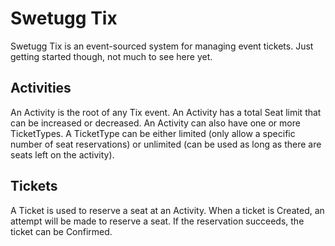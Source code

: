 Swetugg Tix
===========

Swetugg Tix is an event-sourced system for managing event tickets. Just getting started though, not much to see here yet.

Activities
----------

An Activity is the root of any Tix event. An Activity has a total Seat limit that can be increased or decreased. An Activity can also have one or more TicketTypes. A TicketType can be either limited (only allow a specific number of seat reservations) or unlimited (can be used as long as there are seats left on the activity).

Tickets
-------
A Ticket is used to reserve a seat at an Activity. When a ticket is Created, an attempt will be made to reserve a seat. If the reservation succeeds, the ticket can be Confirmed. 